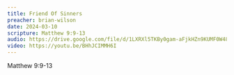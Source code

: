 ```yaml
---
title: Friend Of Sinners
preacher: brian-wilson
date: 2024-03-10
scripture: Matthew 9:9-13
audio: https://drive.google.com/file/d/1LXRXl5TKBy0gam-aFjkHZn9KUMF0W48k/view
video: https://youtu.be/BHhJCIMMH6I
---
```

Matthew 9:9-13
